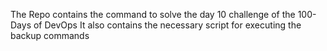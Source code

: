 The Repo contains the command to solve the day 10 challenge of the 100-Days of DevOps
It also contains the necessary script for executing the backup commands
